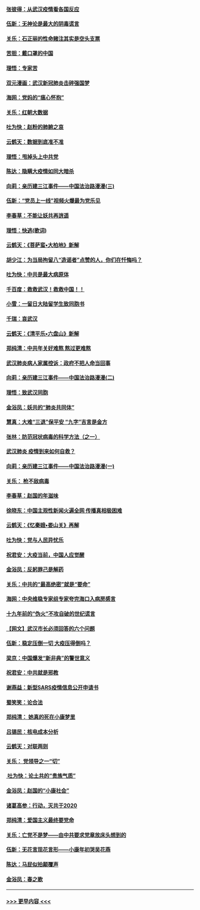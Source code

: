 #### [张彼得：从武汉疫情看各国反应](../pages/nsc993/n11850102.md?t=02070955) 
#### [伍新：无神论是最大的阴毒谎言](../pages/nsc993/n11846129.md?t=02070955) 
#### [关乐：石正丽的性命赌注其实是空头支票](../pages/nsc993/n11846109.md?t=02070955) 
#### [苦胆：戴口罩的中国](../pages/nsc993/n11845576.md?t=02070955) 
#### [理悟：专家苦](../pages/nsc993/n11845564.md?t=02070955) 
#### [双元漫画：武汉新冠肺炎击碎强国梦](../pages/nsc993/n11843320.md?t=02070955) 
#### [海网：党妈的“瘟心怀抱”](../pages/nsc993/n11840740.md?t=02070955) 
#### [关乐：红朝大数据](../pages/nsc993/n11840675.md?t=02070955) 
#### [吐为快：赵粉的肺腑之哀](../pages/nsc993/n11840618.md?t=02070955) 
#### [云鹤天：数据到底准不准](../pages/nsc993/n11840325.md?t=02070955) 
#### [理悟：甩掉头上中共党](../pages/nsc993/n11838826.md?t=02070955) 
#### [陈达：隐瞒大疫情如同大暗杀](../pages/nsc993/n11838771.md?t=02070955) 
#### [向莉：亲历建三江事件——中国法治路漫漫(三)](../pages/nsc993/n11831825.md?t=02070955) 
#### [伍新：“党员上一线”视频火爆最为党乐见](../pages/nsc993/n11838200.md?t=02070955) 
#### [李春草：不能让妖共再逍遥](../pages/nsc993/n11838102.md?t=02070955) 
#### [理悟：快逃(歌词)](../pages/nsc993/n11838083.md?t=02070955) 
#### [云鹤天：《菩萨蛮▪大柏地》新解](../pages/nsc993/n11838059.md?t=02070955) 
#### [胡少江：为当局拘留八“造谣者”点赞的人，你们在忏悔吗？](../pages/nsc993/n11836801.md?t=02070955) 
#### [吐为快：中共是最大病原体](../pages/nsc993/n11836748.md?t=02070955) 
#### [千百度：救救武汉！救救中国！！](../pages/nsc993/n11836145.md?t=02070955) 
#### [小雪：一留日大陆留学生致同胞书](../pages/nsc993/n11834624.md?t=02070955) 
#### [千瑞：哀武汉](../pages/nsc993/n11833647.md?t=02070955) 
#### [云鹤天：《清平乐▪六盘山》新解](../pages/nsc993/n11833611.md?t=02070955) 
#### [郑纯清：中共年关好难熬 熬过更难熬](../pages/nsc993/n11833489.md?t=02070955) 
#### [武汉肺炎病人家属控诉：政府不把人命当回事](../pages/nsc993/n11833205.md?t=02070955) 
#### [向莉：亲历建三江事件——中国法治路漫漫(二)](../pages/nsc993/n11829102.md?t=02070955) 
#### [理悟：致武汉同胞](../pages/nsc993/n11831522.md?t=02070955) 
#### [金浴凤：妖共的“肺炎共同体”](../pages/nsc993/n11829448.md?t=02070955) 
#### [慧真：大难“三退”保平安 “九字”吉言是金方](../pages/nsc993/n11829501.md?t=02070955) 
#### [张林：防范冠状病毒的科学方法（之一）](../pages/nsc993/n11828618.md?t=02070955) 
#### [武汉肺炎 疫情到来如何自救？](../pages/nsc993/n11827632.md?t=02070955) 
#### [向莉：亲历建三江事件——中国法治路漫漫(一)](../pages/nsc993/n11827190.md?t=02070955) 
#### [关乐： 枪不敌病毒](../pages/nsc993/n11826746.md?t=02070955) 
#### [李春草：赵国的年滋味](../pages/nsc993/n11826321.md?t=02070955) 
#### [徐晓东：中国主观性新闻火遍全网 传播真相极困难](../pages/nsc993/n11826508.md?t=02070955) 
#### [云鹤天：《忆秦娥▪娄山关》再解](../pages/nsc993/n11824682.md?t=02070955) 
#### [吐为快：党与人民异忧乐](../pages/nsc993/n11824660.md?t=02070955) 
#### [祝君安：大疫当前，中国人应觉醒](../pages/nsc993/n11821946.md?t=02070955) 
#### [金浴凤：反躬罪己是解药](../pages/nsc993/n11820280.md?t=02070955) 
#### [关乐：中共的“最高绝密”就是“要命”](../pages/nsc993/n11816946.md?t=02070955) 
#### [海网：中央维稳专家组专家夸完海口入病房感言](../pages/nsc993/n11815138.md?t=02070955) 
#### [十九年前的“伪火”不攻自破的世纪谎言](../pages/nsc993/n11813238.md?t=02070955) 
#### [【网文】武汉市长必须回答的六个问题](../pages/nsc993/n11813848.md?t=02070955) 
#### [伍新：稳定压倒一切 大疫压得倒吗？](../pages/nsc993/n11812634.md?t=02070955) 
#### [梁京：中国爆发“新非典”的警世意义](../pages/nsc993/n11812554.md?t=02070955) 
#### [祝君安：中共就是邪教](../pages/nsc993/n11812431.md?t=02070955) 
#### [谢燕益：新型SARS疫情信息公开申请书](../pages/nsc993/n11808840.md?t=02070955) 
#### [蜀笑笑：论合法](../pages/nsc993/n11808064.md?t=02070955) 
#### [郑纯清： 她真的死在小康梦里](../pages/nsc993/n11806623.md?t=02070955) 
#### [吕锡民：核电成本分析](../pages/nsc993/n11806284.md?t=02070955) 
#### [云鹤天：对联两则](../pages/nsc993/n11805957.md?t=02070955) 
#### [关乐： 党领导之一“切”](../pages/nsc993/n11804505.md?t=02070955) 
#### [ 吐为快：论土共的“贵族气质”](../pages/nsc993/n11804490.md?t=02070955) 
#### [金浴凤：赵国的“小康社会”](../pages/nsc993/n11804452.md?t=02070955) 
#### [诸葛高参：行动，灭共于2020](../pages/nsc993/n11804120.md?t=02070955) 
#### [郑纯清：爱国主义最终要党命](../pages/nsc993/n11802197.md?t=02070955) 
#### [关乐：亡党不是梦——由中共要求党章放床头想到的](../pages/nsc993/n11802156.md?t=02070955) 
#### [伍新：无花言现花言形——小康年初哭吴花燕](../pages/nsc993/n11800044.md?t=02070955) 
#### [陈达：马屁似拍颠覆声](../pages/nsc993/n11800010.md?t=02070955) 
#### [金浴凤：春之歌](../pages/nsc993/n11797687.md?t=02070955) 

----
#### [ >>> 更早内容 <<< ](../indexes/nsc993-earlier.md)
